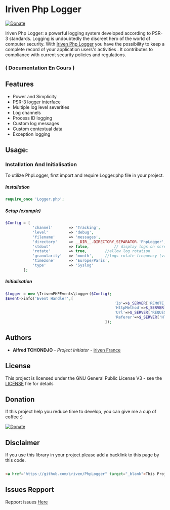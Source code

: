 # Iriven Php Logger
[![Donate](https://img.shields.io/badge/Donate-PayPal-green.svg)](https://www.paypal.com/cgi-bin/webscr?cmd=_s-xclick&hosted_button_id=XDCFPNTKUC4TU)

Iriven Php Logger: a powerful logging system developed according to PSR-3 standards.
Logging is undoubtedly the discreet hero of the world of computer security.
With [Iriven Php Logger](https://github.com/iriven/PhpLogger) you have the possibility to keep a complete record of your application users's activities .
It contributes to compliance with current security policies and regulations.


### ( Documentation En Cours )

## Features

 * Power and Simplicity
 * PSR-3 logger interface
 * Multiple log level severities
 * Log channels
 * Process ID logging
 * Custom log messages
 * Custom contextual data
 * Exception logging

## Usage:

### Installation And Initialisation

To utilize PhpLogger, first import and require Logger.php file in your project.

##### Installation
```php
require_once 'Logger.php';
```


##### Setup (example)

```php
$Config = [
            'channel'       => 'Tracking',
            'level'         => 'debug',
            'filename'      => 'messages',
            'directory'     => __DIR__.DIRECTORY_SEPARATOR.'PhpLogger',
            'stdout'        => false,           // display logs on screen or not (values: false, true)
            'rotate'        => true, 		//allow log rotation
            'granularity'   => 'month', 	//logs rotate frequency (values: day, week, month, year)
            'timezone'      => 'Europe/Paris',
            'type'          => 'Syslog'
        ];
```
##### Initialisation

```php
$logger = new \IrivenPHPEvents\Logger($Config);
$Event->info('Event Handler',[
                                                'Ip'=>$_SERVER['REMOTE_ADDR'],
                                                'HttpMethod'=>$_SERVER['REQUEST_METHOD'],
                                                'Url'=>$_SERVER['REQUEST_URI'],
                                                'Referer'=>$_SERVER['HTTP_REFERER']?:null
                                            ]);
```

## Authors

* **Alfred TCHONDJO** - *Project Initiator* - [iriven France](https://www.facebook.com/Tchalf)

## License

This project is licensed under the GNU General Public License V3 - see the [LICENSE](LICENSE) file for details

## Donation

If this project help you reduce time to develop, you can give me a cup of coffee :)

[![Donate](https://img.shields.io/badge/Donate-PayPal-green.svg)](https://www.paypal.com/cgi-bin/webscr?cmd=_s-xclick&hosted_button_id=XDCFPNTKUC4TU)

## Disclaimer

If you use this library in your project please add a backlink to this page by this code.

```html

<a href="https://github.com/iriven/PhpLogger" target="_blank">This Project Uses Alfred's TCHONDJO  PhpLogger Library.</a>
```
## Issues Repport
Repport issues [Here](https://github.com/iriven/PhpLogger/issues)
